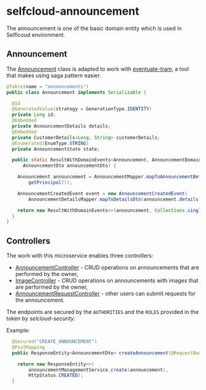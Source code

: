 # selfcloud-announcement

The announcement is one of the basic domain entity which is used in Selflcoud environment.

## Announcement
The [Announcement](selfcloud-announcement-domain/src/main/java/pl/selfcloud/announcement/domain/model/Announcement.java) 
class is adapted to work with [eventuate-tram](https://eventuate.io/abouteventuatetram.html),
a tool that makes using saga pattern easier.

```java
@Table(name = "announcements")
public class Announcement implements Serializable {

  @Id
  @GeneratedValue(strategy = GenerationType.IDENTITY)
  private Long id;
  @Embedded
  private AnnouncementDetails details;
  @Embedded
  private CustomerDetails<Long, String> customerDetails;
  @Enumerated(EnumType.STRING)
  private AnnouncementState state;

  public static ResultWithDomainEvents<Announcement, AnnouncementDomainEvent> create(
      AnnouncementDto announcementDto) {

    Announcement announcement = AnnouncementMapper.mapToAnnouncementBeforeCreating(announcementDto,
        getPrincipal());

    AnnouncementCreatedEvent event = new AnnouncementCreatedEvent(
        AnnouncementDetailsMapper.mapToDetailsDto(announcement.details));

    return new ResultWithDomainEvents<>(announcement, Collections.singletonList(event));
  }
}
```

## Controllers
The work with this microservice enables three controllers:
* [AnnouncementController](selfcloud-announcement-web/src/main/java/pl/selfcloud/announcement/web/controller/AnnouncementController.java) -
CRUD operations on announcements that are performed by the owner,
* [ImageController](selfcloud-announcement-web/src/main/java/pl/selfcloud/announcement/web/controller/ImageController.java) -
  CRUD operations on announcements with images that are performed by the owner,
* [AnnouncementRequestController](selfcloud-announcement-web/src/main/java/pl/selfcloud/announcement/web/controller/AnnouncementRequestController.java) -
other users can submit requests for the announcement.

The endpoints are secured by the `AUTHORITIES` and the `ROLES` provided in the token by 
_selcloud-security_.

Example:
```java
  @Secured("CREATE_ANNOUNCEMENT")
  @PostMapping
  public ResponseEntity<AnnouncementDto> createAnnouncement(@RequestBody final AnnouncementDto announcement) {

    return new ResponseEntity<>(
        announcementManagementService.create(announcement),
        HttpStatus.CREATED);
  }

```